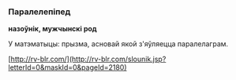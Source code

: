 ### Паралелепіпед
**назоўнік, мужчынскі род**

У матэматыцы: прызма, асновай якой з'яўляецца паралелаграм.

<a rel="author">[http://rv-blr.com/](http://rv-blr.com/slounik.jsp?letterId=0&maskId=0&pageId=2180)</a>
